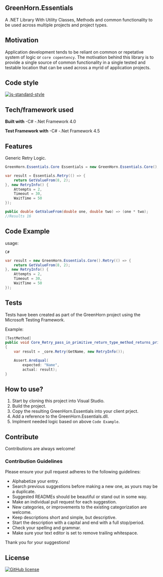 ## GreenHorn.Essentials
A .NET Library With Utility Classes, Methods and common functionality to be used across multiple projects and project types.

## Motivation
Application development tends to be reliant on common or repetative system of logic or `core copentency`. The motivation behind this library is to provide a single source of common functionality in a single tested and testable location that can be used across a myrid of application projects.
 

## Code style
[![js-standard-style](https://img.shields.io/badge/code%20style-standard-brightgreen.svg?style=flat)](https://github.com/feross/standard)
 

## Tech/framework used

<b>Built with</b>
-C# 
-.Net Framework 4.0

<b>Test Framework with</b>
-C# 
-.Net Framework 4.5

## Features
Generic Retry Logic.

```csharp
GreenHorn.Essentials.Core Essentials = new GreenHorn.Essentials.Core();

var result = Essentials.Retry(() => {
    return GetValueFrom(8, 2);
}, new RetryInfo() {
    Attempts = 2,
    Timeout = 30,
    WaitTime = 50
});

public double GetValueFrom(double one, double two) => (one * two);
//Results 16
```
## Code Example
usage: 

`C#`

```csharp
var result = new GreenHorn.Essentials.Core().Retry(() => {
    return GetValueFrom(8, 2);
}, new RetryInfo() {
    Attempts = 2,
    Timeout = 30,
    WaitTime = 50
});
```



[//]: # (## Installation)
[//]: # (Provide step by step series of examples and explanations about how to get a development env running.)

[//]: # (## API Reference)

[//]: # (Depending on the size of the project, if it is small and simple enough the reference docs can be added to the README. For medium size to larger projects it is important to at least provide a link to where the API reference docs live.)

## Tests
Tests have been created as part of the GreenHorn project using the Microsoft Testing Framework.

Example: 

```csharp
[TestMethod]
public void Core_Retry_pass_in_primitive_return_type_method_returns_primitive_value()
{
    var result = _core.Retry(GetName, new RetryInfo());

    Assert.AreEqual(
        expected: "Name",
        actual: result);
}
```


## How to use?

1. Start by cloning this project into Visual Studio. 
2. Build the project. 
3. Copy the resulting GreenHorn.Essentials into your client prject. 
4. Add a reference to the GreenHorn.Essentials.dll.
5. Implment needed logic based on above `Code Example`.

## Contribute

Contributions are always welcome!
 
### Contribution Guidelines
Please ensure your pull request adheres to the following guidelines:

- Alphabetize your entry.
- Search previous suggestions before making a new one, as yours may be a duplicate.
- Suggested READMEs should be beautiful or stand out in some way.
- Make an individual pull request for each suggestion.
- New categories, or improvements to the existing categorization are welcome.
- Keep descriptions short and simple, but descriptive.
- Start the description with a capital and end with a full stop/period.
- Check your spelling and grammar.
- Make sure your text editor is set to remove trailing whitespace.

Thank you for your suggestions!

## License
[![GitHub license](https://img.shields.io/github/license/mashape/apistatus.svg)](https://github.com/GreenHornSoftware/GreenHorn.Essentials/blob/master/LICENSE)

